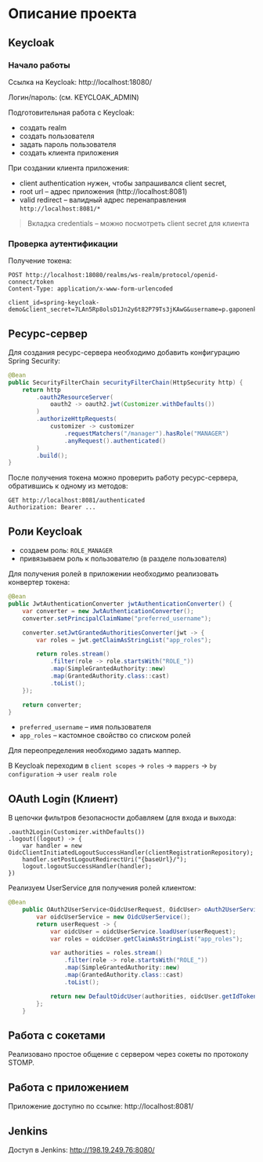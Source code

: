 # Описание проекта

## Keycloak

### Начало работы

Ссылка на Keycloak: http://localhost:18080/

Логин/пароль: (см. KEYCLOAK_ADMIN)

Подготовительная работа с Keycloak:

- создать realm
- создать пользователя
- задать пароль пользователя
- создать клиента приложения

При создании клиента приложения:

- client authentication нужен, чтобы запрашивался client secret,
- root url – адрес приложения (http://localhost:8081)
- valid redirect – валидный адрес перенаправления `http://localhost:8081/*`

> Вкладка credentials – можно посмотреть client secret для клиента

### Проверка аутентификации

Получение токена:

```http request
POST http://localhost:18080/realms/ws-realm/protocol/openid-connect/token
Content-Type: application/x-www-form-urlencoded

client_id=spring-keycloak-demo&client_secret=7LAn5Rp8olsD1Jn2y6t82P79Ts3jKAwG&username=p.gaponenko&password=p.gaponenko&grant_type=password
```

## Ресурс-сервер

Для создания ресурс-сервера необходимо добавить конфигурацию Spring Security:

```java
@Bean
public SecurityFilterChain securityFilterChain(HttpSecurity http) {
    return http
        .oauth2ResourceServer(
            oauth2 -> oauth2.jwt(Customizer.withDefaults())
        )
        .authorizeHttpRequests(
            customizer -> customizer
                .requestMatchers("/manager").hasRole("MANAGER")
                .anyRequest().authenticated()
        )
        .build();
}
```

После получения токена можно проверить работу ресурс-сервера, обратившись к одному из методов:

```http request
GET http://localhost:8081/authenticated
Authorization: Bearer ...
```

## Роли Keycloak

- создаем роль: `ROLE_MANAGER`
- привязываем роль к пользователю (в разделе пользователя)

Для получения ролей в приложении необходимо реализовать конвертер токена:

```java
@Bean
public JwtAuthenticationConverter jwtAuthenticationConverter() {
    var converter = new JwtAuthenticationConverter();
    converter.setPrincipalClaimName("preferred_username");

    converter.setJwtGrantedAuthoritiesConverter(jwt -> {
        var roles = jwt.getClaimAsStringList("app_roles");

        return roles.stream()
            .filter(role -> role.startsWith("ROLE_"))
            .map(SimpleGrantedAuthority::new)
            .map(GrantedAuthority.class::cast)
            .toList();
    });

    return converter;
}
```

- `preferred_username` – имя пользователя
- `app_roles` – кастомное свойство со списком ролей

Для переопределения необходимо задать маппер.

В Keycloak переходим в `client scopes` -> `roles` -> `mappers` -> `by configuration` -> `user realm role`

## OAuth Login (Клиент)

В цепочки фильтров безопасности добавляем (для входа и выхода:

```
.oauth2Login(Customizer.withDefaults())
.logout((logout) -> {
    var handler = new OidcClientInitiatedLogoutSuccessHandler(clientRegistrationRepository);
    handler.setPostLogoutRedirectUri("{baseUrl}/");
    logout.logoutSuccessHandler(handler);
})
```

Реализуем UserService для получения ролей клиентом:

```java
@Bean
    public OAuth2UserService<OidcUserRequest, OidcUser> oAuth2UserService() {
        var oidcUserService = new OidcUserService();
        return userRequest -> {
            var oidcUser = oidcUserService.loadUser(userRequest);
            var roles = oidcUser.getClaimAsStringList("app_roles");

            var authorities = roles.stream()
                .filter(role -> role.startsWith("ROLE_"))
                .map(SimpleGrantedAuthority::new)
                .map(GrantedAuthority.class::cast)
                .toList();

            return new DefaultOidcUser(authorities, oidcUser.getIdToken(), oidcUser.getUserInfo());
        };
    }
```

## Работа с сокетами

Реализовано простое общение с сервером через сокеты по протоколу STOMP.

## Работа с приложением

Приложение доступно по ссылке: http://localhost:8081/

## Jenkins

Доступ в Jenkins: http://198.19.249.76:8080/

